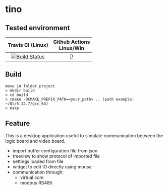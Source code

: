 # tino

## Tested environment

| Travis CI (Linux) | Github Actions <br> Linux/Win  |
| :---------------: | :----------------------------: |
| [![Build Status](https://travis-ci.org/guerinoni/tino.svg?branch=master)](https://travis-ci.org/guerinoni/tino) | [! | ![Ubuntu](https://github.com/guerinoni/tino/workflows/Ubuntu/badge.svg) ![Windows](https://github.com/guerinoni/tino/workflows/Windows/badge.svg) |

## Build
```
move in folder project
> mkdir build
> cd build
> cmake -DCMAKE_PREFIX_PATH=<your_path> .. (path example: ~/Qt/5.12.7/gcc_64)
> make
```


## Feature

This is a desktop application useful to simulate communication between the logic board and video board.

* import buffer configuration file from json
* treeview to show protocol of imported file
* settings loaded from file
* widget to edit IO directly using mouse
* communication through:
    - virtual com
    - modbus RS485
